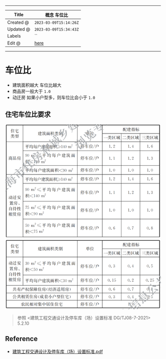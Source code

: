 -----

| Title     | 概念 车位比                                          |
| --------- | ----------------------------------------------- |
| Created @ | `2023-03-09T15:14:26Z`                          |
| Updated @ | `2023-03-09T15:34:43Z`                          |
| Labels    | \`\`                                            |
| Edit @    | [here](https://github.com/junxnone/F/issues/71) |

-----

# 车位比

  - 建筑面积越大 车位比越大
  - 商品房一般大于 `1.0`
  - 动迁房 如果小户型多，则车位比会小于 `1.0`

## 住宅车位比要求

![image](media/8324fdef061b339db217e95757c461aebf191378.png)
![image](media/acd86ef90c18ea7fdf79748cc3c1ccf3e2bf358d.png)

> 参照 \<建筑工程交通设计及停车库（场）设置标准 DG/TJ08-7-2021\> 5.2.10

## Reference

  - [建筑工程交通设计及停车库（场）设置标准.pdf](https://github.com/junxnone/F/files/10932959/default.pdf)
